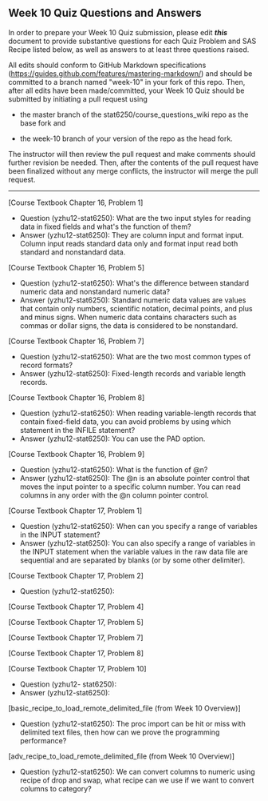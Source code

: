 ## Week 10 Quiz Questions and Answers

In order to prepare your Week 10 Quiz submission, please edit ***this*** document to provide substantive questions for each Quiz Problem and SAS Recipe listed below, as well as answers to at least three questions raised.

All edits should conform to GitHub Markdown specifications (https://guides.github.com/features/mastering-markdown/) and should be committed to a branch named "week-10" in your fork of this repo. Then, after all edits have been made/committed, your Week 10 Quiz should be submitted by initiating a pull request using

- the master branch of the stat6250/course_questions_wiki repo as the base fork and

- the week-10 branch of your version of the repo as the head fork.

The instructor will then review the pull request and make comments should further revision be needed. Then, after the contents of the pull request have been finalized without any merge conflicts, the instructor will merge the pull request.

********************************************************************************



[Course Textbook Chapter 16, Problem 1]

- Question (yzhu12-stat6250): What are the two input styles for reading data in fixed fields and what's the function of them?
- Answer (yzhu12-stat6250): They are column input and format input. Column input reads standard data only and format input read both standard and nonstandard data.

[Course Textbook Chapter 16, Problem 5]

- Question (yzhu12-stat6250): What's the difference between standard numeric data and nonstandard numeric data?
- Answer (yzhu12-stat6250): Standard numeric data values are values that contain only numbers, scientific notation, decimal points, and plus and minus signs. When numeric data contains characters such as commas or dollar signs, the data is considered to be nonstandard. 

[Course Textbook Chapter 16, Problem 7]

- Question (yzhu12-stat6250): What are the two most common types of record formats?
- Answer (yzhu12-stat6250): Fixed-length records and variable length records. 
  

[Course Textbook Chapter 16, Problem 8]

- Question (yzhu12-stat6250): When reading variable-length records that contain fixed-field data, you can avoid problems by using which statement in the INFILE statement?
- Answer (yzhu12-stat6250): You can use the PAD option.


[Course Textbook Chapter 16, Problem 9]

- Question (yzhu12-stat6250): What is the function of @n?
- Answer (yzhu12-stat6250): The @n is an absolute pointer control that moves the input pointer to a specific column number. You can read columns in any order with the @n column pointer control. 

[Course Textbook Chapter 17, Problem 1]

- Question (yzhu12-stat6250): When can you specify a range of variables in the INPUT statement? 
- Answer (yzhu12-stat6250): You can also specify a range of variables in the INPUT statement when the variable values in the raw data file are sequential and are separated by blanks (or by some other delimiter).

[Course Textbook Chapter 17, Problem 2]

- Question (yzhu12-stat6250):

[Course Textbook Chapter 17, Problem 4]



[Course Textbook Chapter 17, Problem 5]



[Course Textbook Chapter 17, Problem 7]




[Course Textbook Chapter 17, Problem 8]




[Course Textbook Chapter 17, Problem 10]

- Question (yzhu12- stat6250): 
- Answer (yzhu12-stat6250): 


[basic_recipe_to_load_remote_delimited_file (from Week 10 Overview)]

- Question (yzhu12-stat6250): The proc import can be hit or miss with delimited text files, then how can we prove the programming performance?

[adv_recipe_to_load_remote_delimited_file (from Week 10 Overview)]

- Question (yzhu12-stat6250): We can convert columns to numeric using recipe of drop and swap, what recipe can we use if we want to convert columns to category?

